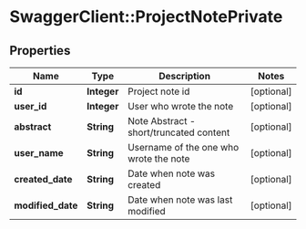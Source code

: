 # SwaggerClient::ProjectNotePrivate

## Properties
Name | Type | Description | Notes
------------ | ------------- | ------------- | -------------
**id** | **Integer** | Project note id | [optional] 
**user_id** | **Integer** | User who wrote the note | [optional] 
**abstract** | **String** | Note Abstract - short/truncated content | [optional] 
**user_name** | **String** | Username of the one who wrote the note | [optional] 
**created_date** | **String** | Date when note was created | [optional] 
**modified_date** | **String** | Date when note was last modified | [optional] 



